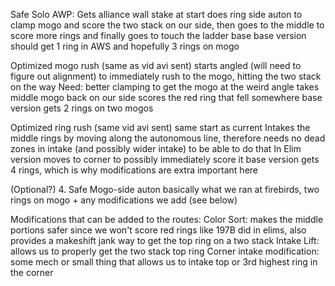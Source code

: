 Safe Solo AWP:
 Gets alliance wall stake at start
 does ring side auton to clamp mogo and score the two stack on our side, then goes to the middle to score more rings and finally goes to touch the ladder base
 base version should get 1 ring in AWS and hopefully 3 rings on mogo

Optimized mogo rush (same as vid avi sent)
 starts angled (will need to figure out alignment) to immediately rush to the mogo, hitting the two stack on the way
 Need: better clamping to get the mogo at the weird angle
 takes middle mogo back on our side
 scores the red ring that fell somewhere
 base version gets 2 rings on two mogos

Optimized ring rush (same vid avi sent)
 same start as current
 Intakes the middle rings by moving along the autonomous line, therefore needs no dead zones in intake (and possibly wider intake) to be able to do that
 In Elim version moves to corner to possibly immediately score it
 base version gets 4 rings, which is why modifications are extra important here

(Optional?) 4. Safe Mogo-side auton
    basically what we ran at firebirds, two rings on mogo + any modifications we add (see below)

Modifications that can be added to the routes:
    Color Sort: makes the middle portions safer since we won't score red rings like 197B did in elims, also provides a makeshift jank way to get the top ring on a two stack
    Intake Lift: allows us to properly get the two stack top ring
    Corner intake modification: some mech or small thing that allows us to intake top or 3rd highest ring in the corner